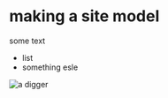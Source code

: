 # making a site model

some text

* list
* something esle

![a digger](http://noakerlaw.com/wp-content/uploads/2014/02/Site-Excavation.jpg)
